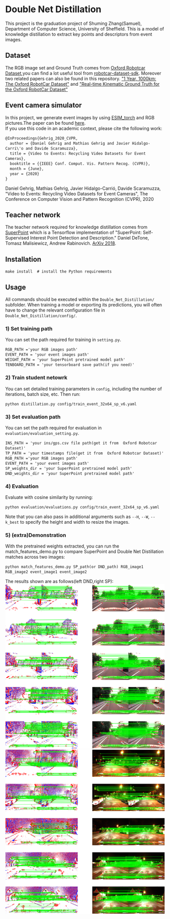 # Double Net Distillation
This project is the graduation project of Shuming Zhang(Samuel), Department of Computer Science, University of Sheffield. This is a model of knowledge distillation to extract key points and descriptors from event images.  
 ## Dataset
The RGB image set and Ground Truth comes from [Oxford Robotcar Dataset](https://robotcar-dataset.robots.ox.ac.uk),you can find a lot useful tool from [robotcar-dataset-sdk](https://github.com/ori-mrg/robotcar-dataset-sdk). Moreover two related papers can also be found in this repository. ["1 Year, 1000km: The Oxford RobotCar Dataset"](https://robotcar-dataset.robots.ox.ac.uk/images/robotcar_ijrr.pdf) and ["Real-time Kinematic Ground Truth for the Oxford RobotCar Dataset"](https://robotcar-dataset.robots.ox.ac.uk/images/RCD_RTK.pdf)   
## Event camera simulator
In this project, we generate event images by using [ESIM_torch](https://github.com/uzh-rpg/rpg_vid2e) and RGB pictures.The paper can be found [here](http://rpg.ifi.uzh.ch/docs/CVPR20_Gehrig.pdf).  
If you use this code in an academic context, please cite the following work:
```shell
@InProceedings{Gehrig_2020_CVPR,
  author = {Daniel Gehrig and Mathias Gehrig and Javier Hidalgo-Carri\'o and Davide Scaramuzza},
  title = {Video to Events: Recycling Video Datasets for Event Cameras},
  booktitle = {{IEEE} Conf. Comput. Vis. Pattern Recog. (CVPR)},
  month = {June},
  year = {2020}
}
````
Daniel Gehrig, Mathias Gehrig, Javier Hidalgo-Carrió, Davide Scaramuzza, "Video to Events: Recycling Video Datasets for Event Cameras", The Conference on Computer Vision and Pattern Recognition (CVPR), 2020
 ## Teacher network
The teacher network required for knowledge distillation comes from [SuperPoint](http://cocodataset.org/#download) which is a Tensorflow implementation of  "SuperPoint: Self-Supervised Interest Point Detection and Description." Daniel DeTone, Tomasz Malisiewicz, Andrew Rabinovich. [ArXiv 2018](https://arxiv.org/abs/1712.07629).

## Installation

```shell
make install  # install the Python requirements
```
## Usage
All commands should be executed within the `Double_Net_Distillation/` subfolder. When training a model or exporting its predictions, you will often have to change the relevant configuration file in `Double_Net_Distillation/config/`.

### 1) Set training path
You can set the path required for training in `setting.py`.
```shell
RGB_PATH ='your RGB images path'
EVENT_PATH = 'your event images path'
WEIGHT_PATH = 'your SuperPoint pretrained model path'
TENBOARD_PATH = 'your tensorboard save path(if you need)'
```
### 2) Train student netowrk
You can set detailed training parameters in `config`, including the number of iterations, batch size, etc. Then run:
```shell
python distillation.py config/train_event_32x64_sp_v6.yaml
```
### 3) Set evaluation path
You can set the path required for evaluation in `evaluation/evaluation_setting.py`.
```shell
INS_PATH = 'your ins/gps.csv file path(get it from  Oxford Robotcar Dataset)'
TP_PATH = 'your timestamps file(get it from  Oxford Robotcar Dataset)'
RGB_PATH ='your RGB images path'
EVENT_PATH = 'your event images path'
SP_weights_dir = 'your SuperPoint pretrained model path'
DND_weights_dir = 'your SuperPoint pretrained model path'
```
### 4) Evaluation
Evaluate with cosine similarity by running:
```shell
python evaluation/evaluations.py config/train_event_32x64_sp_v6.yaml
```
Note that you can also pass in additional arguments such as `--H`, `--W`, `--k_best` to specify the height and width to resize the images.
### 5) (extra)Demonstration
With the pretrained weights extracted, you can run the match_features_demo.py to compare SuperPoint and Double Net Distillation matches across two images:
```shell
python match_features_demo.py SP_path(or DND_path) RGB_image1 RGB_image2 event_image1 event_image2
```
The results shown are as follows(left DND,right SP):
![hp-v_200](DAY.png)
![hp-v_235](NIGHT.png)

